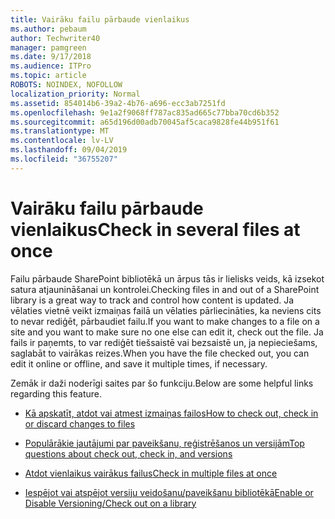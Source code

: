 ```yaml
---
title: Vairāku failu pārbaude vienlaikus
ms.author: pebaum
author: Techwriter40
manager: pamgreen
ms.date: 9/17/2018
ms.audience: ITPro
ms.topic: article
ROBOTS: NOINDEX, NOFOLLOW
localization_priority: Normal
ms.assetid: 854014b6-39a2-4b76-a696-ecc3ab7251fd
ms.openlocfilehash: 9e1a2f9068ff787ac835ad665c77bba70cd6b352
ms.sourcegitcommit: a65d196d00adb70045af5caca9828fe44b951f61
ms.translationtype: MT
ms.contentlocale: lv-LV
ms.lasthandoff: 09/04/2019
ms.locfileid: "36755207"
---
```

# <a name="check-in-several-files-at-once"></a><span data-ttu-id="210fb-102">Vairāku failu pārbaude vienlaikus</span><span class="sxs-lookup"><span data-stu-id="210fb-102">Check in several files at once</span></span>

<span data-ttu-id="210fb-103">Failu pārbaude SharePoint bibliotēkā un ārpus tās ir lielisks veids, kā izsekot satura atjaunināšanai un kontrolei.</span><span class="sxs-lookup"><span data-stu-id="210fb-103">Checking files in and out of a SharePoint library is a great way to track and control how content is updated.</span></span> <span data-ttu-id="210fb-104">Ja vēlaties vietnē veikt izmaiņas failā un vēlaties pārliecināties, ka neviens cits to nevar rediģēt, pārbaudiet failu.</span><span class="sxs-lookup"><span data-stu-id="210fb-104">If you want to make changes to a file on a site and you want to make sure no one else can edit it, check out the file.</span></span> <span data-ttu-id="210fb-105">Ja fails ir paņemts, to var rediģēt tiešsaistē vai bezsaistē un, ja nepieciešams, saglabāt to vairākas reizes.</span><span class="sxs-lookup"><span data-stu-id="210fb-105">When you have the file checked out, you can edit it online or offline, and save it multiple times, if necessary.</span></span>

<span data-ttu-id="210fb-106">Zemāk ir daži noderīgi saites par šo funkciju.</span><span class="sxs-lookup"><span data-stu-id="210fb-106">Below are some helpful links regarding this feature.</span></span>

- [<span data-ttu-id="210fb-107">Kā apskatīt, atdot vai atmest izmaiņas failos</span><span class="sxs-lookup"><span data-stu-id="210fb-107">How to check out, check in or discard changes to files</span></span>](https://support.office.com/article/check-out-check-in-or-discard-changes-to-files-in-a-library-7e2c12a9-a874-4393-9511-1378a700f6de)

- [<span data-ttu-id="210fb-108">Populārākie jautājumi par paveikšanu, reģistrēšanos un versijām</span><span class="sxs-lookup"><span data-stu-id="210fb-108">Top questions about check out, check in, and versions</span></span>](https://support.office.com/article/Top-questions-about-check-out-check-in-and-versions-7E941339-E972-4C7A-A79A-80A1FCF84076)

- [<span data-ttu-id="210fb-109">Atdot vienlaikus vairākus failus</span><span class="sxs-lookup"><span data-stu-id="210fb-109">Check in multiple files at once</span></span>](https://support.office.com/article/check-out-check-in-or-discard-changes-to-files-in-a-library-7e2c12a9-a874-4393-9511-1378a700f6de)

- [<span data-ttu-id="210fb-110">Iespējot vai atspējot versiju veidošanu/paveikšanu bibliotēkā</span><span class="sxs-lookup"><span data-stu-id="210fb-110">Enable or Disable Versioning/Check out on a library</span></span>](https://support.office.com/article/enable-and-configure-versioning-for-a-list-or-library-1555d642-23ee-446a-990a-bcab618c7a37)

  
